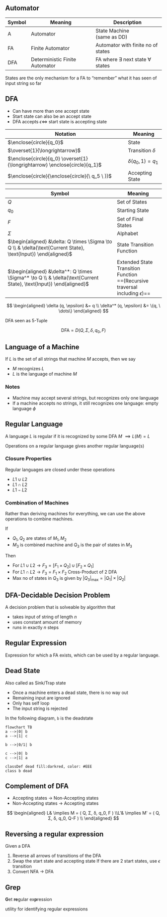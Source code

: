 ## Automator

| Symbol | Meaning                        | Description                                   |
| ------ | ------------------------------ | --------------------------------------------- |
| A      | Automator                      | State Machine<br />(same as DD)               |
| FA     | Finite Automator               | Automator with finite no of states            |
| DFA    | Deterministic Finite Automator | FA where $\exists$ next state $\forall$ states |

States are the only mechanism for a FA to “remember” what it has seen of input string so far

## DFA

- Can have more than one accept state
- Start state can also be an accept state
- DFA accepts $\epsilon \iff$ start state is accepting state

| Notation                                                     | Meaning                |
| ------------------------------------------------------------ | ---------------------- |
| $\enclose{circle}{q_0}$                                      | State                  |
| $\overset{1}{\longrightarrow}$                               | Transition $\delta$    |
| $\enclose{circle}{q_0} \overset{1}{\longrightarrow} \enclose{circle}{q_1}$ | $\delta(q_0, 1) = q_1$ |
| $\enclose{circle}{\enclose{circle}{\ q_5 \ }}$               | Accepting State        |

| Symbol                                                       | Meaning                                                      |
| ------------------------------------------------------------ | ------------------------------------------------------------ |
| $Q$                                                          | Set of States                                                |
| $q_0$                                                        | Starting State                                               |
| $F$                                                          | Set of Final States                                          |
| $\Sigma$                                                     | Alphabet                                                     |
| $\begin{aligned} &\delta: Q \times \Sigma \to Q \\ & \delta(\text{Current State}, \text{Input}) \end{aligned}$ | State Transition Function                                    |
| $\begin{aligned} &\delta^*: Q \times \Sigma^* \to Q \\ & \delta(\text{Current State}, \text{Input}) \end{aligned}$ | Extended State Transition Function<br />==(Recursive traversal including $\epsilon$)== |

$$
\begin{aligned}
\delta (q, \epsilon) &= q \\
\delta^* (q, \epsilon) &= \{q, \ \dots\}
\end{aligned}
$$

DFA seen as 5-Tuple

$$
\text{DFA} = D(Q, \Sigma, \delta, q_0, F)
$$

## Language of a Machine

If $L$ is the set of all strings that machine $M$ accepts, then we say

- $M$ recognizes $L$
- $L$ is the language of machine $M$

### Notes

- Machine may accept several strings, but recognizes only one language
- If a machine accepts no strings, it still recognizes one language: empty language $\phi$

## Regular Language

A language $L$ is regular if it is recognized by some DFA $M$ $\implies L(M)= L$

Operations on a regular language gives another regular language(s)

### Closure Properties

Regular languages are closed under these operations

- $L1 \cup L2$
- $L1 \cap L2$
- $L1 - L2$

### Combination of Machines

Rather than deriving machines for everything, we can use the above operations to combine machines.

If

- $Q_1, Q_2$ are states of $M_1, M_2$
- $M_3$ is combined machine and $Q_3$ is the pair of states in $M_3$

Then

- For $L1 \cup L2 \to F_3 = [F_1 \times Q_2] \cup [F_2 \times Q_1]$
- For $L1 \cap L2 \to F_3 = F_1 \times F_2$
  Cross-Product of 2 DFA
- Max no of states in $Q_3$ is given by $|Q_3|_\max = |Q_1| \times |Q_2|$

## DFA-Decidable Decision Problem

A decision problem that is solveable by algorithm that

- takes input of string of length $n$
- uses constant amount of memory
- runs in exactly $n$ steps

## Regular Expression

Expression for which a FA exists, which can be used by a regular language.

## Dead State

Also called as Sink/Trap state

- Once a machine enters a dead state, there is no way out
- Remaining input are ignored
- Only has self loop
- The input string is rejected

In the following diagram, `b` is the deadstate

```mermaid
flowchart TB
a -->|0| b
a -->|1| c

b -->|0/1| b

c -->|0| b
c -->|1| a

classDef dead fill:darkred, color: #EEE
class b dead
```

## Complement of DFA

- Accepting states $\to$ Non-Accepting states
- Non-Accepting states $\to$ Accepting states

$$
\begin{aligned}
L& \implies
M = ( Q, Σ, δ, q_0, F ) \\L'& \implies
M' = ( Q, Σ, δ, q_0, Q-F ) \\
\end{aligned}
$$

## Reversing a regular expression

Given a DFA

1. Reverse all arrows of transitions of the DFA
2. Swap the start state and accepting state
   If there are 2 start states, use $\epsilon$ transition
3. Convert NFA $\to$ DFA

## Grep

**G**et **re**gular ex**p**ression

utility for identifying regular expressions